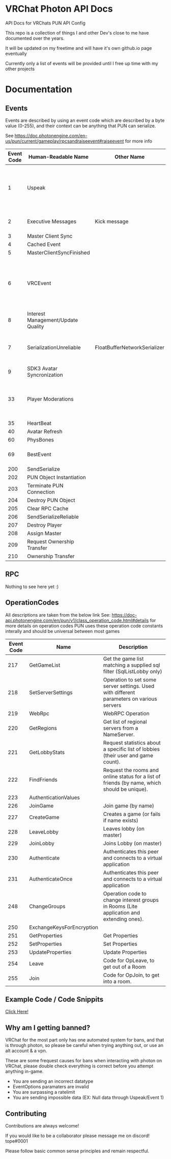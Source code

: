 
# VRChat Photon API Docs

API Docs for VRChats PUN API Config

This repo is a collection of things I and other Dev's close to me have documented over the years.

It will be updated on my freetime and will have it's own github.io page eventually

Currently only a list of events will be provided until I free up time with my other projects

# Documentation
## Events
Events are described by using an event code which are described by a byte value (0-255), and their context can be anything that PUN can serialize.

See https://doc.photonengine.com/en-us/pun/current/gameplay/rpcsandraiseevent#raiseevent for more info


| Event Code | Human-Readable Name | Other Name | Description |
| ----------- | ----------- | ----------- | ----------- |
| 1 | Uspeak                            |                                   | Used for sending voice data,  takes an array of bytes as it's datatype       |
| 2 | Executive Messages                | Kick message                      | System plugin messages                                                       |
| 3 | Master Client Sync                |                                   |                                                                              |
| 4 | Cached Event                      |                                   |                                                                              |
| 5 | MasterClientSyncFinished          |                                   |                                                                              |
| 6 | VRCEvent                          |                                   | Used for sending Remote Procedure Calls (RPC) datatype is an array of bytes  |
| 8 | Interest Management/Update Quality|                                   |                                                                              |
| 7 | SerializationUnreliable           | FloatBufferNetworkSerializer      | Object and Movement Sync takes an array of bytes                             |
| 9 | SDK3 Avatar Syncronization        |                                   |                                                                              |
| 33 | Player Moderations               |                                   | Takes a <byte, Object> dictionary and is targeted                            |
| 35 | HeartBeat                        |                                   |                                                                              |
| 40 | Avatar Refresh                   |                                   |                                                                              |
| 60 | PhysBones                        |                                   |                                                                              |
| 69 | BestEvent                        |                                   |    Best Photon Event  |
| 200 | SendSerialize                   |                                   |                                                                              |
| 202 | PUN Object Instantiation        |                                   |                                                                              |
| 203 | Terminate PUN Connection        |                                   |                                                                              |
| 204 | Destroy PUN Object              |                                   |                                                                              |
| 205 | Clear RPC Cache                 |                                   |                                                                              |
| 206 | SendSerializeReliable           |                                   |                                                                              |
| 207 |  Destroy Player                 |                                   |                                                                              |
| 208 | Assign Master                   |                                   |                                                                              |
| 209 | Request Ownership Transfer      |                                   |                                                                              |
| 210 | Ownership Transfer              |                                   |                                                                              |                                                                 




## RPC

Nothing to see here yet :)

## OperationCodes
All descriptions are taken from the below link
See: https://doc-api.photonengine.com/en/pun/v1/class_operation_code.html#details for more details on operation codes
PUN uses these operation code constants interally and should be universal between most games



| Event Code  | Name | Description |
| ----------- | ----------- | ----------- |
|217    | GetGameList           | Get the game list matching a supplied sql filter (SqlListLobby only)                          | 
|218    | SetServerSettings     | Operation to set some server settings. Used with different parameters on various servers      |
|219    | WebRpc                | WebRPC Operation                                                                              |
|220    | GetRegions            | Get list of regional servers from a NameServer.                                               |
|221    | GetLobbyStats         | Request statistics about a specific list of lobbies (their user and game count).              |
|222    | FindFriends           | Request the rooms and online status for a list of friends (by name, which should be unique).  |
|223    | AuthenticationValues  |                                                                       |
|226    | JoinGame              | Join game (by name)                                                   |
|227    | CreateGame            | Creates a game (or fails if name exists)                              |
|228    | LeaveLobby            | Leaves lobby (on master)                                              |
|229    | JoinLobby             | Joins Lobby (on master)                                               |
|230    | Authenticate          | Authenticates this peer and connects to a virtual application         |
|231    | AuthenticateOnce      | Authenticates this peer and connects to a virtual application         |
|248    | ChangeGroups          | Operation code to change interest groups in Rooms (Lite application and extending ones). |
|250    | ExchangeKeysForEncryption|                                                                    |
|251    | GetProperties         | Get Properties                                                        |
|252    | SetProperties         | Set Properties                                                        |
|253    | UpdateProperties      | Update Properties                                                     |
|254    | Leave                 | Code for OpLeave, to get out of a Room                                |
|255    | Join                  | Code for OpJoin,  to get into a room.                                 |      


## Example Code / Code Snippits

[Click Here!](Code-Snippets/)



        
## Why am I getting banned?

VRChat for the most part only has one automated system for bans, and that is through photon, so please be careful when trying anything out, or use an alt account & a vpn.

These are some frequest causes for bans when interacting with photon on VRChat, please double check everything is correct before you attempt anything in-game.

- You are sending an incorrect datatype
- EventOptions paramaters are invalid
- You are surpassing a ratelimit
- You are sending impossible data (EX: Null data through Uspeak/Event 1)


## Contributing

Contributions are always welcome!

If you would like to be a collaborator please message me on discord! tope#0001

Please follow basic common sense principles and remain respectful.

